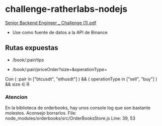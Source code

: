 # challenge-ratherlabs-nodejs

[Senior Backend Engineer _ Challenge (1).pdf](https://github.com/SantiagoIvan/challenge-ratherlabs-nodejs/files/8335450/Senior.Backend.Engineer._.Challenge.1.pdf)

- Use como fuente de datos a la API de Binance


## Rutas expuestas

- /book/:pair/tips

- /book/:pair/priceOrder?size=<size>&operationType=<operationType>

Con ( :pair in ["btcusdt", "ethusdt"] ) && ( operationType in ["sell", "buy"] ) && size ∈  R 

  
### Atencion

En la biblioteca de orderbooks, hay unos console log que son bastante molestos. Aconsejo borrarlos.
File:  node_modules/orderbooks/src/OrderBooksStore.js
Line: 39, 53
